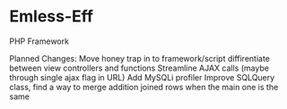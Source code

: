 Emless-Eff
==========

PHP Framework

Planned Changes:
	Move honey trap in to framework/script
	diffirentiate between view controllers and functions
	Streamline AJAX calls (maybe through single ajax flag in URL)
	Add MySQLi profiler
	Improve SQLQuery class, find a way to merge addition joined rows when the main one is the same
	
